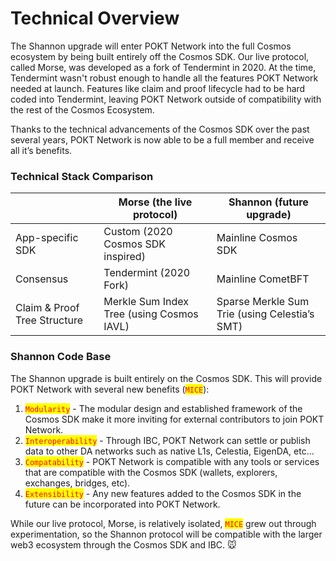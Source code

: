 # Technical Overview

The Shannon upgrade will enter POKT Network into the full Cosmos ecosystem by being built entirely off the Cosmos SDK. Our live protocol, called Morse, was developed as a fork of Tendermint in 2020. At the time, Tendermint wasn't robust enough to handle all the features POKT Network needed at launch. Features like claim and proof lifecycle had to be hard coded into Tendermint, leaving POKT Network outside of compatibility with the rest of the Cosmos Ecosystem.

Thanks to the technical advancements of the Cosmos SDK over the past several years, POKT Network is now able to be a full member and receive all it’s benefits.

### Technical Stack Comparison

|                              | Morse (the live protocol)                 | Shannon (future upgrade)                      |
| ---------------------------- | ----------------------------------------- | --------------------------------------------- |
| App-specific SDK             | Custom (2020 Cosmos SDK inspired)         | Mainline Cosmos SDK                           |
| Consensus                    | Tendermint (2020 Fork)                    | Mainline CometBFT                             |
| Claim & Proof Tree Structure | Merkle Sum Index Tree (using Cosmos IAVL) | Sparse Merkle Sum Trie (using Celestia’s SMT) |

### Shannon Code Base

The Shannon upgrade is built entirely on the Cosmos SDK. This will provide POKT Network with several new benefits (<mark style="color:red;">`MICE`</mark>):

1. <mark style="color:red;">`Modularity`</mark> - The modular design and established framework of the Cosmos SDK make it more inviting for external contributors to join POKT Network.
2. <mark style="color:red;">`Interoperability`</mark> - Through IBC, POKT Network can settle or publish data to other DA networks such as native L1s, Celestia, EigenDA, etc…
3. <mark style="color:red;">`Compatability`</mark> - POKT Network is compatible with any tools or services that are compatible with the Cosmos SDK (wallets, explorers, exchanges, bridges, etc).
4. <mark style="color:red;">`Extensibility`</mark> - Any new features added to the Cosmos SDK in the future can be incorporated into POKT Network.

While our live protocol, Morse, is relatively isolated, <mark style="color:red;">`MICE`</mark> grew out through experimentation, so the Shannon protocol will be compatible with the larger web3 ecosystem through the Cosmos SDK and IBC. 🐭

